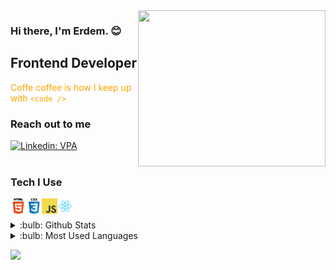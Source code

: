 <img src="https://media.giphy.com/media/v1.Y2lkPTc5MGI3NjExNjlmZWUyODc2MjYwZDZlOGQ0NTZiYmNiZmNkN2MxNGQzZTdhM2ZiMCZjdD1n/bGgsc5mWoryfgKBx1u/giphy.gif" align="right" width="300" height="250">

### Hi there, I'm Erdem. :blush:

 ## Frontend Developer

<font color="orange">Coffe coffee is how I keep up with `<code />`
</font>

### Reach out to me

<a href="https://www.linkedin.com/in/erdem-aytekin/" rel="nofollow">
<img src="https://camo.githubusercontent.com/a493f6833f99fb3c85788d6d9305e6b7a42b838e5ee5d138fd9a8214a7e77472/68747470733a2f2f696d672e736869656c64732e696f2f62616467652f6c696e6b6564696e2d2532333030373742352e7376673f267374796c653d666f722d7468652d6261646765266c6f676f3d6c696e6b6564696e266c6f676f436f6c6f723d7768697465" alt="Linkedin: VPA" data-canonical-src="https://img.shields.io/badge/linkedin-%230077B5.svg?&amp;style=for-the-badge&amp;logo=linkedin&amp;logoColor=white" style="max-width: 100%;">
</a>

<br/>
<br/>

### Tech I Use
<img align="left" src="https://raw.githubusercontent.com/github/explore/80688e429a7d4ef2fca1e82350fe8e3517d3494d/topics/html/html.png" width="25" height="25">

<img align="left" src="https://raw.githubusercontent.com/github/explore/80688e429a7d4ef2fca1e82350fe8e3517d3494d/topics/css/css.png" width="25" height="25">


<img align="left" src=https://raw.githubusercontent.com/github/explore/80688e429a7d4ef2fca1e82350fe8e3517d3494d/topics/javascript/javascript.png width="25" height="25">

<img align="left" src="https://raw.githubusercontent.com/github/explore/80688e429a7d4ef2fca1e82350fe8e3517d3494d/topics/react/react.png" width="25" height="25">

<br/>
<br/>

<details>
<summary>:bulb: Github Stats</summary>
<img src="https://github-readme-stats.vercel.app/api?username=erdemaytekin&theme=radical">
</details>

<details>
<summary>:bulb: Most Used Languages</summary>
<img src="https://github-readme-stats.vercel.app/api/top-langs/?username=erdemaytekin&layout=compact">
</details>

![](https://komarev.com/ghpvc/?username=erdem-aytekin&color=orange)


